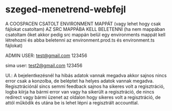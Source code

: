 # szeged-menetrend-webfejl

A COOSPACEN CSATOLT ENVIRONMENT MAPPÁT (vagy lehet hogy csak fájlokat csatoltam) AZ SRC MAPPÁBA KELL BELETENNI (ha nem mappában csatoltam őket akkor pedig src mappán belül egy environments mappát kell létrehozni és abba beletenni az environment.prod.ts és environment.ts fájlokat)

ADMIN USER:
test@gmail.com
123456

sima user:
test2@gmail.com
123456

UI.:
A bejelentkezésnél ha hibás adatok vannak megadva akkor sajnos nincs error csak a konzolba, de beléptet ha helyes adatok vannak megadva.
Regisztrációnál sincs semmi feedback sajnos ha sikeres volt a regisztráció, logba kiírja ha bármi error van vagy ha sikerült a regisztráció, de nincs redirect vagy bármi üzenet az oldalon hogy sikeres volt a regisztráció, de attól működik és utána be is lehet lépni a regisztrált accounttal.
